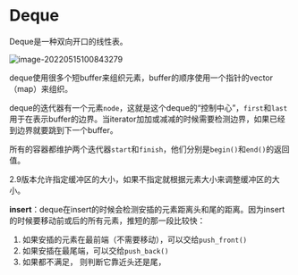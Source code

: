 # Deque

Deque是一种双向开口的线性表。  

![image-20220515100843279](https://michael-picgo.obs.cn-east-3.myhuaweicloud.com/image-20220515100843279.png)

deque使用很多个短buffer来组织元素，buffer的顺序使用一个指针的vector（map）来组织。

deque的迭代器有一个元素`node`，这就是这个deque的“控制中心”，`first`和`last`用于在表示buffer的边界。当iterator加加或减减的时候需要检测边界，如果已经到边界就要跳到下一个buffer。 

所有的容器都维护两个迭代器`start`和`finish`，他们分别是`begin()`和`end()`的返回值。

2.9版本允许指定缓冲区的大小，如果不指定就根据元素大小来调整缓冲区的大小。

**insert**：deque在insert的时候会检测安插的元素距离头和尾的距离。因为insert的时候要移动前或后的所有元素，推短的那一段比较快：

1. 如果安插的元素在最前端（不需要移动），可以交给`push_front()`
2. 如果安插在最尾端，可以交给`push_back()`
3. 如果都不满足， 则判断它靠近头还是尾，